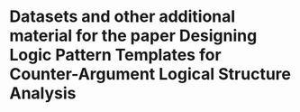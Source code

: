 # Datasets and other additional material for the paper Designing Logic Pattern Templates for Counter-Argument Logical Structure Analysis
